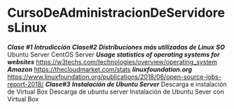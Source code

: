 # CursoDeAdministracionDeServidoresLinux
***Clase #1***
    ***Intrudicción***
***Clase#2***
    ***Distribuciones más utilizadas de Linux***
        ***SO***
            Ubuntu Server
            CentOS Server
        ***Usage statistics of operating systems for websites***
            https://w3techs.com/technologies/overview/operating_system  
        ***Amazon***
            https://thecloudmarket.com/stats
        ***linuxfoundation.org***
            https://www.linuxfoundation.org/publications/2018/06/open-source-jobs-report-2018/
***Clase#3***
    ***Instalación de Ubuntu Server***
        Descarga e instalación de Virtual Box
        Descarga de ubuntu server
        Instalación de Ubuntu Sever con Virtual Box
        
